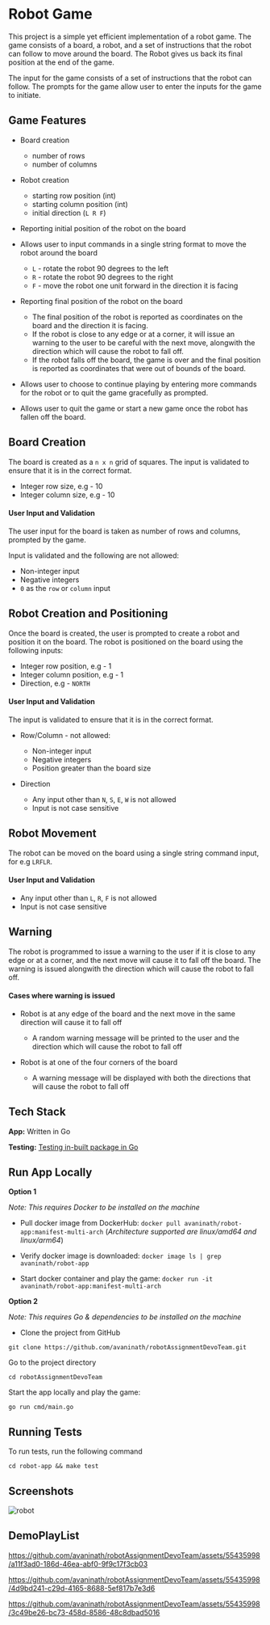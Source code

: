 # Robot Game

This project is a simple yet efficient implementation of a robot game. The game consists of a board, a robot, and a set of instructions that the robot can follow to move around the board. The Robot gives us back its final position at the end of the game.

The input for the game consists of a set of instructions that the robot can follow. The prompts for the game allow user to enter the inputs for the game to initiate.

## Game Features
  - Board creation
    - number of rows
    - number of columns

  - Robot creation
    - starting row position (int)
    - starting column position (int)
    - initial direction (`L R F`)
  
  - Reporting initial position of the robot on the board

  - Allows user to input commands in a single string format to move the robot around the board
    - `L` - rotate the robot 90 degrees to the left
    - `R` - rotate the robot 90 degrees to the right
    - `F` - move the robot one unit forward in the direction it is facing

  - Reporting final position of the robot on the board
    - The final position of the robot is reported as coordinates on the board and the direction it is facing.
    - If the robot is close to any edge or at a corner, it will issue an warning to the user to be careful with the next move, alongwith the direction which will cause the robot to fall off.
    - If the robot falls off the board, the game is over and the final position is reported as coordinates that were out of bounds of the board.

  - Allows user to choose to continue playing by entering more commands for the robot or to quit the game gracefully as prompted.

  - Allows user to quit the game or start a new game once the robot has fallen off the board.


## Board Creation
The board is created as a `n x n` grid of squares. The input is validated to ensure that it is in the correct format.
- Integer row size, e.g - 10
- Integer column size, e.g - 10

#### User Input and Validation
The user input for the board is taken as number of rows and columns, prompted by the game. 

Input is validated and the following are not allowed:
  - Non-integer input
  - Negative integers
  - `0` as the `row` or `column` input 


## Robot Creation and Positioning
Once the board is created, the user is prompted to create a robot and position it on the board. The robot is positioned on the board using the following inputs:
- Integer row position, e.g - 1
- Integer column position, e.g - 1
- Direction, e.g - `NORTH`

#### User Input and Validation
The input is validated to ensure that it is in the correct format.
- Row/Column - not allowed:
  - Non-integer input
  - Negative integers
  - Position greater than the board size

- Direction
  - Any input other than `N`, `S`, `E`, `W` is not allowed
  - Input is not case sensitive


## Robot Movement
The robot can be moved on the board using a single string command input, for e.g `LRFLR`.

#### User Input and Validation
- Any input other than `L`, `R`, `F` is not allowed
- Input is not case sensitive


## Warning
The robot is programmed to issue a warning to the user if it is close to any edge or at a corner, and the next move will cause it to fall off the board. The warning is issued alongwith the direction which will cause the robot to fall off.

#### Cases where warning is issued
- Robot is at any edge of the board and the next move in the same direction will cause it to fall off
  - A random warning message will be printed to the user and the direction which will cause the robot to fall off

- Robot is at one of the four corners of the board
  - A warning message will be displayed with both the directions that will cause the robot to fall off


## Tech Stack
**App:** Written in Go

**Testing:** [Testing in-built package in Go](https://pkg.go.dev/testing)

## Run App Locally
**Option 1** 

*Note:* *This requires Docker to be installed on the machine*

- Pull docker image from DockerHub:
```docker pull avaninath/robot-app:manifest-multi-arch```
(*Architecture supported are linux/amd64 and linux/arm64*)

- Verify docker image is downloaded:
```docker image ls | grep avaninath/robot-app```

- Start docker container and play the game:
```docker run -it avaninath/robot-app:manifest-multi-arch```


**Option 2**

*Note:* *This requires Go & dependencies to be installed on the machine*

- Clone the project from GitHub

```git clone https://github.com/avaninath/robotAssignmentDevoTeam.git```

Go to the project directory

```cd robotAssignmentDevoTeam```

Start the app locally and play the game:

```go run cmd/main.go```


## Running Tests​
To run tests, run the following command

```cd robot-app && make test```


## Screenshots

![robot](https://github.com/avaninath/robotAssignmentDevoTeam/assets/55435998/b1e0916d-0e0d-401b-b6ad-8f5df7366ecf)


## DemoPlayList


https://github.com/avaninath/robotAssignmentDevoTeam/assets/55435998/a11f3ad0-186d-46ea-abf0-9f9c17f3cb03



https://github.com/avaninath/robotAssignmentDevoTeam/assets/55435998/4d9bd241-c29d-4165-8688-5ef817b7e3d6




https://github.com/avaninath/robotAssignmentDevoTeam/assets/55435998/3c49be26-bc73-458d-8586-48c8dbad5016


